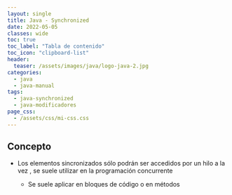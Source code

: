 ```yaml
---
layout: single
title: Java - Synchronized
date: 2022-05-05
classes: wide
toc: true
toc_label: "Tabla de contenido"
toc_icon: "clipboard-list"
header:
  teaser: /assets/images/java/logo-java-2.jpg
categories:
  - java
  - java-manual
tags:
  - java-synchronized
  - java-modificadores
page_css: 
  - /assets/css/mi-css.css
---
```


<!-- TODO -->

## Concepto

* Los elementos sincronizados sólo podrán ser accedidos por un hilo a la vez , se suele utilizar en la programación concurrente

  * Se suele aplicar en bloques de código o en métodos
